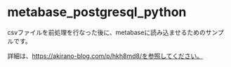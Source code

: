 # metabase_postgresql_python

csvファイルを前処理を行なった後に、metabaseに読み込ませるためのサンプルです。



詳細は、https://akirano-blog.com/p/hkh8md8/を参照してください。

